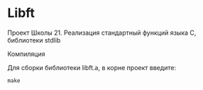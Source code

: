 # Libft
Проект Школы 21. Реализация стандартный функций языка С, библиотеки stdlib

Компиляция

Для сборки библиотеки libft.a, в корне проект введите:
```
make
```

